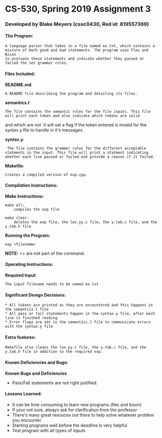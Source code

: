 <!-----------------------------------------------------------------
 Name: Blake Meyers(cssc0430, Red id: 819557369)
 Project: CS530 Assignment 3
 File: README.md
 Notes: A README file describing the program and detailing its files.
--------------------------------------------------------------------->

# CS-530, Spring 2019 Assignment 3


### Developed by Blake Meyers (cssc0430, Red id: 819557369)

#### The Program:
    A language parser that takes in a file named ex.txt, which contains a mixture of both good and bad statements. The program uses Flex and Bison
    to evaluate these statements and indicate whether they passed or failed the set grammar rules.

#### Files Included:
**README.md**:

    A README file describing the program and detailing its files.

**semantics.l**:

    The file contains the semantic rules for the file inputs. This file will print each token and also indicate which tokens are valid 
 and which are not. It will set a flag if the token entered is invalid for the syntax.y file to handle in it's messages.

**syntax.y**:

     The file contains the grammer rules for the different acceptable statments in the input. This file will print a statment indicating whether each line passed or failed and provide a reason if it failed.

**Makefile**:

    Creates a compiled version of exp.cpp.

#### Compilation Instructions:
**Make Instructions:**

    make all:
    	compiles the exp file

    make clear:
    	deletes the exp file, the lex.yy.c file, the y.tab.c file, and the y.tab.h file

**Running the Program:**

    exp <filename>

**NOTE:** <> are not part of the command.

#### Operating Instructions:
**Required Input**:

    The input filename needs to be named ex.txt

#### Significant Design Decisions:
    * All tokens are printed as they are encountered and this happens in the semantics.l file
    * All pass or fail statements happen in the syntax.y file, after each line is finished reading
    * Error flags are set in the semantics.l file to communicate errors with the syntax.y file

#### Extra features:

    Makefile also cleans the lex.yy.c file, the y.tab.c file, and the y.tab.h file in addition to the required exp.

#### Known Deficiencies and Bugs:
**Known Bugs and Deficiencies**
* Pass/Fail statements are not right justified.
  
#### Lessons Learned:
* It can be time consuming to learn new programs (flex and bison)
* If your not sure, always ask for clarification from the professor
* There's many great resouces out there to help solve whatever problem you encounter
* Starting programs well before the deadline is very helpful
* Test program with all types of inputs
<!-----------------------------------------[ EOF: README.md ]--------------------------------->
